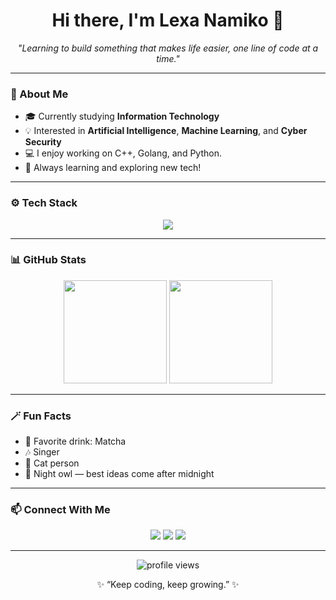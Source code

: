 <h1 align="center">Hi there, I'm Lexa Namiko 👋</h1>

<p align="center">
  <em>"Learning to build something that makes life easier, one line of code at a time."</em>
</p>

---

### 🌱 About Me
- 🎓 Currently studying **Information Technology**  
- 💡 Interested in **Artificial Intelligence**, **Machine Learning**, and **Cyber Security**  
- 💻 I enjoy working on C++, Golang, and Python.  
- 🌸 Always learning and exploring new tech!

---

### ⚙️ Tech Stack
<p align="center">
  <img src="https://skillicons.dev/icons?i=cpp,python,js,html,css,react,nodejs,mysql,git,vscode" />
</p>

---

### 📊 GitHub Stats
<p align="center">
  <img src="https://github-readme-stats.vercel.app/api?username=LexaNamiko&show_icons=true&theme=tokyonight" height="165">
  <img src="https://github-readme-stats.vercel.app/api/top-langs/?username=LexaNamiko&layout=compact&theme=tokyonight" height="165">
</p>

---

### 🪄 Fun Facts
- 🧋 Favorite drink: Matcha 
- 🎶 Singer 
- 🐾 Cat person
- 🌙 Night owl — best ideas come after midnight  

---

### 📫 Connect With Me
<p align="center">
  <a href="www.linkedin.com/in/lexa-namiko-premasta-3a8565322" target="_blank"><img src="https://skillicons.dev/icons?i=linkedin" /></a>
  <a href="mailto:lexa@example.com"><img src="https://skillicons.dev/icons?i=gmail" /></a>
  <a href="https://instagram.com/lexanmiko" target="_blank"><img src="https://skillicons.dev/icons?i=instagram" /></a>
</p>

---

<p align="center">
  <img src="https://komarev.com/ghpvc/?username=LexaNamiko&label=Profile+Views&color=blueviolet&style=flat" alt="profile views"/>
</p>

<p align="center">✨ “Keep coding, keep growing.” ✨</p>
